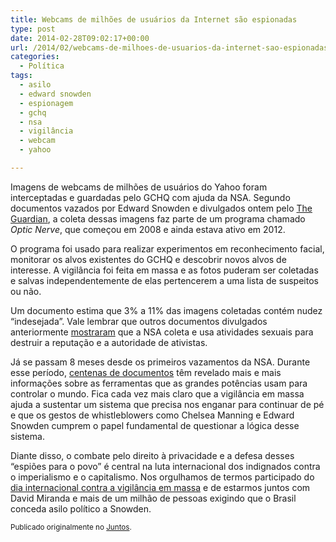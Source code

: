 ```yaml
---
title: Webcams de milhões de usuários da Internet são espionadas
type: post
date: 2014-02-28T09:02:17+00:00
url: /2014/02/webcams-de-milhoes-de-usuarios-da-internet-sao-espionadas/
categories:
  - Política
tags:
  - asilo
  - edward snowden
  - espionagem
  - gchq
  - nsa
  - vigilância
  - webcam
  - yahoo

---
```

Imagens de webcams de milhões de usuários do Yahoo foram interceptadas e guardadas pelo GCHQ com ajuda da NSA. Segundo documentos vazados por Edward Snowden e divulgados ontem pelo [The Guardian][1], a coleta dessas imagens faz parte de um programa chamado _Optic Nerve_, que começou em 2008 e ainda estava ativo em 2012.

O programa foi usado para realizar experimentos em reconhecimento facial, monitorar os alvos existentes do GCHQ e descobrir novos alvos de interesse. A vigilância foi feita em massa e as fotos puderam ser coletadas e salvas independentemente de elas pertencerem a uma lista de suspeitos ou não.

Um documento estima que 3% a 11% das imagens coletadas contém nudez “indesejada”. Vale lembrar que outros documentos divulgados anteriormente [mostraram][2] que a NSA coleta e usa atividades sexuais para destruir a reputação e a autoridade de ativistas.

Já se passam 8 meses desde os primeiros vazamentos da NSA. Durante esse período, [centenas de documentos][3] têm revelado mais e mais informações sobre as ferramentas que as grandes potências usam para controlar o mundo. Fica cada vez mais claro que a vigilância em massa ajuda a sustentar um sistema que precisa nos enganar para continuar de pé e que os gestos de whistleblowers como Chelsea Manning e Edward Snowden cumprem o papel fundamental de questionar a lógica desse sistema.

Diante disso, o combate pelo direito à privacidade e a defesa desses “espiões para o povo” é central na luta internacional dos indignados contra o imperialismo e o capitalismo. Nos orgulhamos de termos participado do [dia internacional contra a vigilância em massa][4] e de estarmos juntos com David Miranda e mais de um milhão de pessoas exigindo que o Brasil conceda asilo político a Snowden.

<small>Publicado originalmente no <a href="https://juntos.org.br/2014/02/webcams-de-milhoes-de-usuarios-da-internet-sao-espionadas/">Juntos</a>.</small>

 [1]: http://www.theguardian.com/world/2014/feb/27/gchq-nsa-webcam-images-internet-yahoo
 [2]: http://www.huffingtonpost.com/2013/11/26/nsa-porn-muslims_n_4346128.html
 [3]: http://freesnowden.is/revelations/index.html
 [4]: http://juntos.org.br/2014/02/11-de-fevereiro-o-dia-em-que-nos-revoltamos-contra-a-vigilancia-em-massa-da-nsa/
